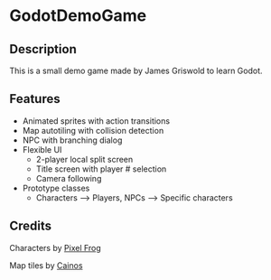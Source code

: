 # GodotDemoGame

## Description

This is a small demo game made by James Griswold to learn Godot.

## Features

- Animated sprites with action transitions
- Map autotiling with collision detection
- NPC with branching dialog
- Flexible UI
    - 2-player local split screen
    - Title screen with player # selection
    - Camera following
- Prototype classes
    - Characters --> Players, NPCs --> Specific characters

## Credits

Characters by [Pixel Frog](https://pixelfrog-assets.itch.io/)

Map tiles by [Cainos](https://cainos.itch.io/)